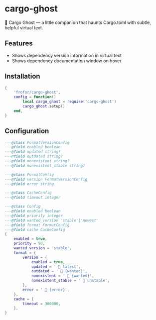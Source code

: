 # cargo-ghost

👻 Cargo Ghost — a little companion that haunts Cargo.toml with subtle, helpful virtual text.

## Features

- Shows dependency version information in virtual text
- Shows dependency documentation window on hover

## Installation

```lua
{
	'frofor/cargo-ghost',
	config = function()
		local cargo_ghost = require('cargo-ghost')
		cargo_ghost.setup()
	end,
}
```

## Configuration

```lua
---@class FormatVersionConfig
---@field enabled boolean
---@field updated string?
---@field outdated string?
---@field nonexistent string?
---@field nonexistent_stable string?

---@class FormatConfig
---@field version FormatVersionConfig
---@field error string

---@class CacheConfig
---@field timeout integer

---@class Config
---@field enabled boolean
---@field priority integer
---@field wanted_version 'stable'|'newest'
---@field format FormatConfig
---@field cache CacheConfig
{
	enabled = true,
	priority = 90,
	wanted_version = 'stable',
	format = {
		version = {
			enabled = true,
			updated = '  latest',
			outdated = ' 󰇚 {wanted}',
			nonexistent = '  {wanted}',
			nonexistent_stable = '  unstable',
		},
		error = '  {error}',
	},
	cache = {
		timeout = 300000,
	},
}
```

